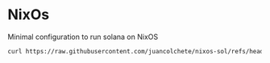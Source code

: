 # NixOs
Minimal configuration to run solana on NixOS
```bash
curl https://raw.githubusercontent.com/juancolchete/nixos-sol/refs/heads/main/apply.sh -o apply.sh && bash apply.sh
```
